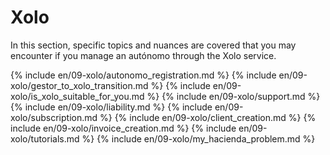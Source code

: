 # Xolo

In this section, specific topics and nuances are covered that you may encounter if you manage an autónomo through the 
Xolo service.

{% include en/09-xolo/autonomo_registration.md %}
{% include en/09-xolo/gestor_to_xolo_transition.md %}
{% include en/09-xolo/is_xolo_suitable_for_you.md %}
{% include en/09-xolo/support.md %}
{% include en/09-xolo/liability.md %}
{% include en/09-xolo/subscription.md %}
{% include en/09-xolo/client_creation.md %}
{% include en/09-xolo/invoice_creation.md %}
{% include en/09-xolo/tutorials.md %}
{% include en/09-xolo/my_hacienda_problem.md %}
